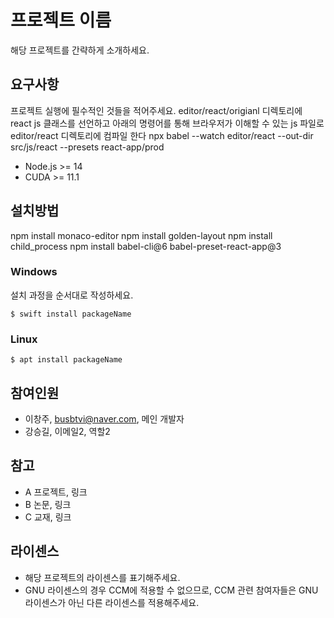 # 프로젝트 이름

해당 프로젝트를 간략하게 소개하세요.

## 요구사항

프로젝트 실행에 필수적인 것들을 적어주세요.
editor/react/origianl 디렉토리에 react js 클래스를 선언하고
아래의 명령어를 통해 브라우저가 이해할 수 있는 js 파일로
editor/react 디렉토리에 컴파일 한다
npx babel --watch editor/react  --out-dir src/js/react --presets react-app/prod

- Node.js >= 14
- CUDA >= 11.1

## 설치방법

npm install monaco-editor
npm install golden-layout
npm install child_process
npm install babel-cli@6 babel-preset-react-app@3

### Windows

설치 과정을 순서대로 작성하세요.

```
$ swift install packageName
```

### Linux

```
$ apt install packageName
```

## 참여인원

- 이창주, busbtvi@naver.com, 메인 개발자
- 강승길, 이메일2, 역할2

## 참고

- A 프로젝트, 링크
- B 논문, 링크
- C 교재, 링크

## 라이센스

- 해당 프로젝트의 라이센스를 표기해주세요.
- GNU 라이센스의 경우 CCM에 적용할 수 없으므로, CCM 관련 참여자들은 GNU 라이센스가 아닌 다른 라이센스를 적용해주세요.